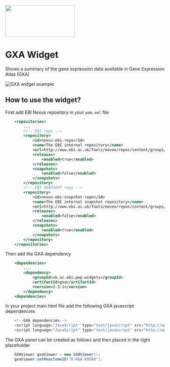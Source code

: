 <img src=https://cloud.githubusercontent.com/assets/6883670/22938783/bbef4474-f2d4-11e6-92a5-07c1a6964491.png width=220 height=100 />

# GXA Widget
Shows a summary of the gene expression data available in Gene Expression Atlas (GXA)

<img src="https://cloud.githubusercontent.com/assets/6883670/24966498/ff09995c-1f9e-11e7-8c18-bbafc1ead865.png" align="center" alt="GXA widget example">

## How to use the widget?

First add EBI Nexus repository in your ```pom.xml``` file

```xml
    <repositories>
        ...
        <!-- EBI repo -->
        <repository>
            <id>nexus-ebi-repo</id>
            <name>The EBI internal repository</name>
            <url>http://www.ebi.ac.uk/Tools/maven/repos/content/groups/ebi-repo/</url>
            <releases>
                <enabled>true</enabled>
            </releases>
            <snapshots>
                <enabled>false</enabled>
            </snapshots>
        </repository>
        <!-- EBI SNAPSHOT repo -->
        <repository>
            <id>nexus-ebi-snapshot-repo</id>
            <name>The EBI internal snapshot repository</name>
            <url>http://www.ebi.ac.uk/Tools/maven/repos/content/groups/ebi-snapshots/</url>
            <releases>
                <enabled>false</enabled>
            </releases>
            <snapshots>
                <enabled>true</enabled>
            </snapshots>
        </repository>
    </repositories>
```

Then add the GXA dependency

```xml
    <dependencies>
        ...
        <dependency>
            <groupId>uk.ac.ebi.pwp.widgets</groupId>
            <artifactId>gxa</artifactId>
            <version>2.3.1</version>
        </dependency>
    <dependencies>
```

In your project main html file add the following GXA javascript dependencies

```javascript
    <!--GXA dependencies-->
    <script language="JavaScript" type="text/javascript" src="http://www.ebi.ac.uk/gxa/resources/js-bundles/vendor.bundle.js"></script>
    <script language="JavaScript" type="text/javascript" src="http://www.ebi.ac.uk/gxa/resources/js-bundles/expression-atlas-heatmap.bundle.js"></script>
```

The GXA panel can be created as follows and then placed in the right placeholder  

```java
    GXAViewer gxaViewer = new GXAViewer();
    gxaViewer.setReactomeID("R-HSA-69580");
```

